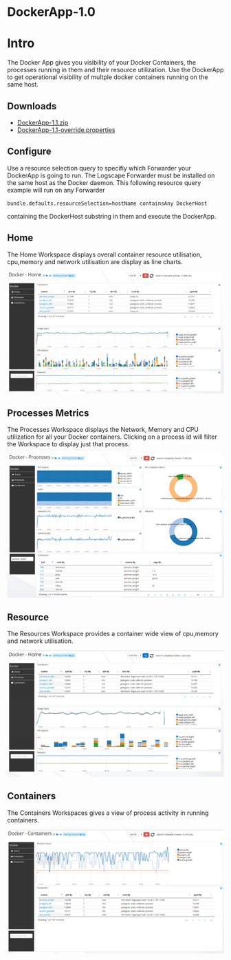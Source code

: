 # DockerApp-1.0

# Intro 

The Docker App gives you visibility of your Docker Containers, the processes running in them and their resource utilization. Use the DockerApp to get operational visibility of multple docker containers running on the same host. 

## Downloads 

 * [DockerApp-1.1.zip](https://github.com/logscape/DockerApp/raw/master/dist/Docker-1.1.zip)
 * [DockerApp-1.1-override.properties](https://github.com/logscape/dockerapp/raw/master/DockerApp-1.1-override.properties) 

## Configure 

Use a resource selection query to specifiy which Forwarder your DockerApp is going to run. The Logscape Forwarder must be installed on the same host as the Docker daemon.
This following resource query example will run on any Forwarder 

	bundle.defaults.resourceSelection=hostName containsAny DockerHost 

containing the DockerHost substring in them and execute the DockerApp.


## Home

The Home Workspace displays overall container resource utilisation, cpu,memory and network utilisation are display as line charts. 

 ![](docs/images/dockerapp-home.png)

## Processes Metrics 

The Processes Workspace displays the Network, Memory and CPU utilization for all your Docker containers. Clicking on a process id will filter the Workspace to display just that process. 

 ![](docs/images/dockerapp-processes.png)


## Resource
The Resources Workspace provides a container wide view of cpu,memory and network utilisation. 

 ![](docs/images/dockerapp-resources.png)


## Containers 

The Containers Workspaces gives a view of process activity in running containers. 

 ![](docs/images/dockerapp-containers.png)

